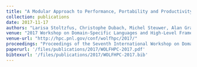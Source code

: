```yaml
---
title: "A Modular Approach to Performance, Portability and Productivity for 3D Wave Models"
collection: publications
date: 2017-11-17
authors: "Larisa Stoltzfus, Christophe Dubach, Michel Steuwer, Alan Gray, and Stefan Bilbao"
venue: "2017 Workshop on Domain-Specific Languages and High-Level Frameworks for High Performance Computing (WOLFHPC)"
venue-url: "http://hpc.pnl.gov/conf/wolfhpc/2017/"
proceedings: "Proceedings of the Seventh International Workshop on Domain-Specific Languages and High-Level Frameworks for High Performance Computing @ SC 2017, Denver, USA, November 17 2017."
paperurl: '/files/publications/2017/WOLFHPC-2017.pdf'
bibtexurl: '/files/publications/2017/WOLFHPC-2017.bib'
---
```

